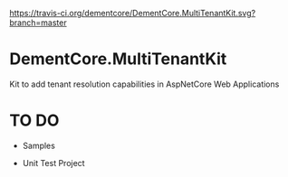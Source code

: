 https://travis-ci.org/dementcore/DementCore.MultiTenantKit.svg?branch=master
# DementCore.MultiTenantKit
Kit to add tenant resolution capabilities in AspNetCore Web Applications

# TO DO
- Samples

- Unit Test Project
